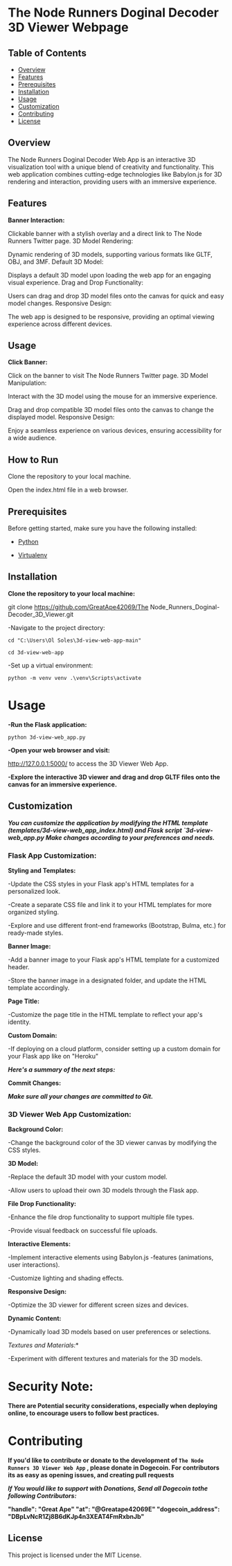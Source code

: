 # The Node Runners Doginal Decoder 3D Viewer Webpage

## Table of Contents
- [Overview](#overview)
- [Features](#features)
- [Prerequisites](#prerequisites)
- [Installation](#installation)
- [Usage](#usage)
- [Customization](#customization)
- [Contributing](#contributing)
- [License](#license)

## Overview

The Node Runners Doginal Decoder Web App is an interactive 3D visualization tool with a unique blend of creativity and functionality. This web application combines cutting-edge technologies like Babylon.js for 3D rendering and interaction, providing users with an immersive experience.

## Features

**Banner Interaction:**

Clickable banner with a stylish overlay and a direct link to The Node Runners Twitter page.
3D Model Rendering:

Dynamic rendering of 3D models, supporting various formats like GLTF, OBJ, and 3MF.
Default 3D Model:

Displays a default 3D model upon loading the web app for an engaging visual experience.
Drag and Drop Functionality:

Users can drag and drop 3D model files onto the canvas for quick and easy model changes.
Responsive Design:

The web app is designed to be responsive, providing an optimal viewing experience across different devices.

## Usage

**Click Banner:**

Click on the banner to visit The Node Runners Twitter page.
3D Model Manipulation:

Interact with the 3D model using the mouse for an immersive experience.

Drag and drop compatible 3D model files onto the canvas to change the displayed model.
Responsive Design:

Enjoy a seamless experience on various devices, ensuring accessibility for a wide audience.

## How to Run

Clone the repository to your local machine.

Open the index.html file in a web browser.

## Prerequisites

Before getting started, make sure you have the following installed:

- [Python](https://www.python.org/downloads/)

- [Virtualenv](https://pypi.org/project/virtualenv/)


## Installation

**Clone the repository to your local machine:**

git clone https://github.com/GreatApe42069/The Node_Runners_Doginal-Decoder_3D_Viewer.git

-Navigate to the project directory:

`cd "C:\Users\Ol Soles\3d-view-web-app-main"`

`cd 3d-view-web-app`


-Set up a virtual environment:

`python -m venv venv
.\venv\Scripts\activate`


# Usage

**-Run the Flask application:**

`python 3d-view-web_app.py`


**-Open your web browser and visit:**

http://127.0.0.1:5000/ to access the 3D Viewer Web App.

**-Explore the interactive 3D viewer and drag and drop GLTF files onto the canvas for an immersive experience.**

## Customization

***You can customize the application by modifying the HTML template (templates/3d-view-web_app_index.html) and Flask script `3d-view-web_app.py Make changes according to your preferences and needs.***

### Flask App Customization:

**Styling and Templates:**

-Update the CSS styles in your Flask app's HTML templates for a personalized look.

-Create a separate CSS file and link it to your HTML templates for more organized styling.

-Explore and use different front-end frameworks (Bootstrap, Bulma, etc.) for ready-made styles.


**Banner Image:**

-Add a banner image to your Flask app's HTML template for a customized header.

-Store the banner image in a designated folder, and update the HTML template accordingly.


**Page Title:**

-Customize the page title in the HTML template to reflect your app's identity.

**Custom Domain:**

-If deploying on a cloud platform, consider setting up a custom domain for your Flask app like on  "Heroku"

***Here's a summary of the next steps:***

**Commit Changes:**

***Make sure all your changes are committed to Git.***

### 3D Viewer Web App Customization:

**Background Color:**

-Change the background color of the 3D viewer canvas by modifying the CSS styles.

**3D Model:**

-Replace the default 3D model with your custom model.

-Allow users to upload their own 3D models through the Flask app.

**File Drop Functionality:**

-Enhance the file drop functionality to support multiple file types.

-Provide visual feedback on successful file uploads.

**Interactive Elements:**

-Implement interactive elements using Babylon.js 
-features (animations, user interactions).

-Customize lighting and shading effects.

**Responsive Design:**

-Optimize the 3D viewer for different screen sizes and devices.

**Dynamic Content:**

-Dynamically load 3D models based on user preferences or selections.

*Textures and Materials:**

-Experiment with different textures and materials for the 3D models.

# Security Note:

**There are Potential security considerations, especially when deploying online, to encourage users to follow best practices.**

# Contributing

**If you'd like to contribute or donate to the development of `The Node Runners 3D Viewer Web App` , please donate in Dogecoin. For contributors its as easy as opening issues, and creating pull requests**

***If You would like to support with Donations, Send all Dogecoin tothe following Contributors:***

**"handle": "Great Ape"
"at": "@Greatape42069E"
"dogecoin_address": "DBpLvNcR1Zj8B6dKJp4n3XEAT4FmRxbnJb"**

## License

This project is licensed under the MIT License.
